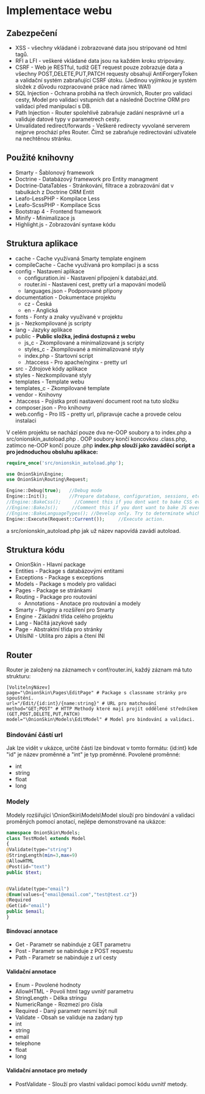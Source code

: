 # Implementace webu

## Zabezpečení
 * XSS - všechny vkládané i zobrazované data jsou stripované od html tagů.
 * RFI a LFI - veškeré vkládané data jsou na každém kroku stripovány.
 * CSRF - Web je RESTful, tudíž GET request pouze zobrazuje data a všechny POST,DELETE,PUT,PATCH requesty obsahují  AntiForgeryToken a validační systém zabraňující CSRF útoku. (Jedinou vyjímkou je systém složek z důvodu rozpracované práce nad rámec WA1)
 * SQL Injection - Ochrana probíhá na třech úrovních, Router pro validaci cesty, Model pro validaci vstupních dat a následně Doctrine ORM pro validaci před manipulací s DB.
 * Path Injection - Router spolehlivě zabraňuje zadání nesprávné url a validuje datové typy v parametrech cesty.
 * Unvalidated redirect/forwards - Veškeré redirecty vyvolané serverem nejprve prochází přes Router. Čímž se zabraňuje redirectování uživatele na nechtěnou stránku.  

## Použité knihovny

 * Smarty - Šablonový framework
 * Doctrine - Databázový framework pro Entity managment
 * Doctrine-DataTables - Stránkování, filtrace a zobrazování dat v tabulkách z Doctrine ORM Entit
 * Leafo-LessPHP - Kompilace Less
 * Leafo-ScssPHP - Kompilace Scss
 * Bootstrap 4 - Frontend framework
 * Minify - Minimalizace js
 * Highlight.js - Zobrazování syntaxe kódu

## Struktura aplikace
 * cache - Cache využívaná Smarty template enginem
 * compileCache - Cache využívaná pro kompilaci js a scss
 * config - Nastavení aplikace
   * configuration.ini - Nastavení připojení k databázi,atd.
   * router.ini - Nastavení cest, pretty url a mapování modelů
   * languages.json - Podporované přípony
 * documentation - Dokumentace projektu
   * cz - Česká
   * en - Anglická
 * fonts - Fonty a znaky využívané v projektu
 * js - Nezkompilované js scripty
 * lang - Jazyky aplikace
 * public - **Public složka, jediná dostupná z webu**
   * js_c - Zkompilované a minimalizované js scripty
   * styles_c - Zkompilované a minimalizované styly 
   * index.php - Startovní script
   * .htaccess - Pro apache/nginx - pretty url
 * src - Zdrojové kódy aplikace   
 * styles - Nezkompilované styly
 * templates - Template webu
 * templates_c - Zkompilované template
 * vendor - Knihovny
 * .htaccess - Pojistka proti nastavení document root na tuto složku
 * composer.json - Pro knihovny
 * web.config - Pro IIS - pretty url, připravuje cache a provede celou instalaci

V celém projektu se nachází pouze dva ne-OOP soubory a to
index.php a src/onionskin_autoload.php . OOP soubory končí koncovkou .class.php, zatímco ne-OOP končí pouze .php
**index.php slouží jako zaváděcí script a pro jednoduchou obsluhu aplikace:**
```php
require_once('src/onionskin_autoload.php');

use OnionSkin\Engine;
use OnionSkin\Routing\Request;

Engine::Debug(true);   //Debug mode
Engine::Init();        //Prepare database, configuration, sessions, etc.
//Engine::BakeCss();     //Comment this if you dont want to bake CSS everytime.
//Engine::BakeJs();     //Comment this if you dont want to bake JS everytime.
//Engine::BakeLanguageTypes(); //Develop only. Try to determinate which languages can be highlighted in hightlight.js
Engine::Execute(Request::Current());     //Execute action.
```
a src/onionskin_autoload.php jak už název napovídá zavádí autoload. 

## Struktura kódu
 * OnionSkin - Hlavní package
  * Entities - Package s databázovými entitami
  * Exceptions - Package s exceptions
  * Models - Package s modely pro validaci
  * Pages - Package se stránkami
  * Routing - Package pro routování
    * Annotations - Anotace pro routování a modely
  * Smarty - Pluginy a rozšíření pro Smarty 
  * Engine - Základní třída celého projektu
  * Lang - Načítá jazykové sady
  * Page - Abstraktní třída pro stránky
  * UtilsINI - Utilita pro zápis a čtení INI

## Router
Router je založený na záznamech v conf/router.ini, každý záznam má tuto strukturu:
```
[VolitelnýNázev]
page="\OnionSkin\Pages\EditPage" # Package s classname stránky pro spouštění.
url="/Edit/{id:int}/{name:string}" # URL pro matchování
method="GET;POST" # HTTP Methody které mají projít oddělené středníkem (GET,POST,DELETE,PUT,PATCH)
model="\OnionSkin\Models\EditModel" # Model pro bindování a validaci.
```

### Bindování částí url
Jak lze vidět v ukázce, určité části lze bindovat v tomto formátu: {id:int} kde "id" je název proměnné a "int" je typ proměnné.
Povolené proměnné:
 * int
 * string
 * float
 * long


### Modely
Modely rozšiřující \OnionSkin\Models\Model slouží pro bindování a validaci proměných pomocí anotací, nejlépe demonstrované na ukázce:
```php
namespace OnionSkin\Models;
class TestModel extends Model
{
@Validate(type="string")
@StringLength(min=3,max=9)
@AllowHTML
@Post(id="text")
public $text;


@Validate(type="email")
@Enum(values={"email@email.com","test@test.cz"})
@Required
@Get(id="email")
public $email;
}
```
#### Bindovací annotace
 * Get - Parametr se nabinduje z GET parametru
 * Post - Parametr se nabinduje z POST requestu
 * Path - Parametr se nabinduje z url cesty

#### Validační annotace
 * Enum - Povolené hodnoty
 * AllowHTML - Povolí html tagy uvnitř parametru
 * StringLength - Délka stringu
 * NumericRange - Rozmezí pro čísla
 * Required - Daný parametr nesmí být null
 * Validate - Obsah se validuje na zadaný typ
  * int
  * string
  * email
  * telephone
  * float
  * long
 
#### Validační annotace pro metody
 * PostValidate - Slouží pro vlastní validaci pomocí kódu uvnitř metody.  